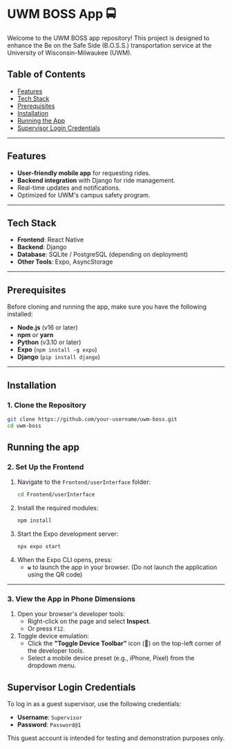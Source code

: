 # UWM BOSS App 🚍

Welcome to the UWM BOSS app repository! This project is designed to enhance the Be on the Safe Side (B.O.S.S.) transportation service at the University of Wisconsin-Milwaukee (UWM). 

## Table of Contents
- [Features](#features)
- [Tech Stack](#tech-stack)
- [Prerequisites](#prerequisites)
- [Installation](#installation)
- [Running the App](#running-the-app)
- [Supervisor Login Credentials](#supervisor-login-credentials)

---

## Features
- **User-friendly mobile app** for requesting rides.
- **Backend integration** with Django for ride management.
- Real-time updates and notifications.
- Optimized for UWM's campus safety program.

---

## Tech Stack
- **Frontend**: React Native
- **Backend**: Django
- **Database**: SQLite / PostgreSQL (depending on deployment)
- **Other Tools**: Expo, AsyncStorage

---

## Prerequisites
Before cloning and running the app, make sure you have the following installed:
- **Node.js** (v16 or later)
- **npm** or **yarn**
- **Python** (v3.10 or later)
- **Expo** (`npm install -g expo`)
- **Django** (`pip install django`)

---

## Installation

### 1. Clone the Repository
```bash
git clone https://github.com/your-username/uwm-boss.git
cd uwm-boss
```
## Running the app

### 2. Set Up the Frontend
1. Navigate to the `Frontend/userInterface` folder:
    ```bash
    cd Frontend/userInterface
    ```
2. Install the required modules:
    ```bash
    npm install
    ```
3. Start the Expo development server:
    ```bash
    npx expo start
    ```
4. When the Expo CLI opens, press:
    - **`w`** to launch the app in your browser.
   (Do not launch the application using the QR code)

---

### 3. View the App in Phone Dimensions
1. Open your browser's developer tools:
   - Right-click on the page and select **Inspect**.
   - Or press `F12`.
2. Toggle device emulation:
   - Click the **"Toggle Device Toolbar"** icon (📱) on the top-left corner of the developer tools.
   - Select a mobile device preset (e.g., iPhone, Pixel) from the dropdown menu.
  
## Supervisor Login Credentials
To log in as a guest supervisor, use the following credentials:
- **Username**: `Supervisor`
- **Password**: `Password@1`

This guest account is intended for testing and demonstration purposes only.
